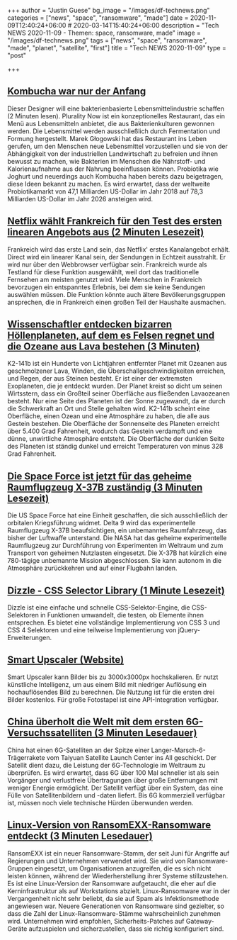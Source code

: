 +++
author = "Justin Guese"
bg_image = "/images/df-technews.png"
categories = ["news", "space", "ransomware", "made"]
date = 2020-11-09T12:40:24+06:00 # 2020-03-14T15:40:24+06:00
description = "Tech NEWS 2020-11-09 - Themen: space, ransomware, made"
image = "/images/df-technews.png"
tags = ["news", "space", "ransomware", "made", "planet", "satellite", "first"]
title = "Tech NEWS 2020-11-09"
type = "post"

+++

## [Kombucha war nur der Anfang](https://www.fastcompany.com/90572503/kombucha-was-just-the-beginning-this-designer-want-to-create-a-bacteria-based-food-industry/1/01000175acb336ab-40444805-91d6-4141-b389-a16f50255f46-000000/1PML-30v5UNCa2Pu2-XphchWuqBUuvNTUaZbbjYkNPY=166)

 Dieser Designer will eine bakterienbasierte Lebensmittelindustrie schaffen (2 Minuten lesen). Plurality Now ist ein konzeptionelles Restaurant, das ein Menü aus Lebensmitteln anbietet, die aus Bakterienkulturen gewonnen werden. Die Lebensmittel werden ausschließlich durch Fermentation und Formung hergestellt. Marek Głogowski hat das Restaurant ins Leben gerufen, um den Menschen neue Lebensmittel vorzustellen und sie von der Abhängigkeit von der industriellen Landwirtschaft zu befreien und ihnen bewusst zu machen, wie Bakterien im Menschen die Nährstoff- und Kalorienaufnahme aus der Nahrung beeinflussen können. Probiotika wie Joghurt und neuerdings auch Kombucha haben bereits dazu beigetragen, diese Ideen bekannt zu machen. Es wird erwartet, dass der weltweite Probiotikamarkt von 47,1 Milliarden US-Dollar im Jahr 2018 auf 78,3 Milliarden US-Dollar im Jahr 2026 ansteigen wird.

## [Netflix wählt Frankreich für den Test des ersten linearen Angebots aus (2 Minuten Lesezeit)](https://variety.com/2020/film/global/netflix-linear-channel-test-1234824339//1/01000175acb336ab-40444805-91d6-4141-b389-a16f50255f46-000000/htoOx4bJMLlzUlS3t0myPP2WVCjia4JFFU8OXXTiW04=166)

 Frankreich wird das erste Land sein, das Netflix' erstes Kanalangebot erhält. Direct wird ein linearer Kanal sein, der Sendungen in Echtzeit ausstrahlt. Er wird nur über den Webbrowser verfügbar sein. Frankreich wurde als Testland für diese Funktion ausgewählt, weil dort das traditionelle Fernsehen am meisten genutzt wird. Viele Menschen in Frankreich bevorzugen ein entspanntes Erlebnis, bei dem sie keine Sendungen auswählen müssen. Die Funktion könnte auch ältere Bevölkerungsgruppen ansprechen, die in Frankreich einen großen Teil der Haushalte ausmachen.

## [Wissenschaftler entdecken bizarren Höllenplaneten, auf dem es Felsen regnet und die Ozeane aus Lava bestehen (3 Minuten)](https://www.cbsnews.com/news/astronomers-discover-hell-planet-k2-141b-rock-rain-lava-oceans//1/01000175acb336ab-40444805-91d6-4141-b389-a16f50255f46-000000/7sh55ynJanzU9lrovrQiELA9UkHIA9PxpAM_vht0UM4=166)

 K2-141b ist ein Hunderte von Lichtjahren entfernter Planet mit Ozeanen aus geschmolzener Lava, Winden, die Überschallgeschwindigkeiten erreichen, und Regen, der aus Steinen besteht. Er ist einer der extremsten Exoplaneten, die je entdeckt wurden. Der Planet kreist so dicht um seinen Wirtsstern, dass ein Großteil seiner Oberfläche aus fließenden Lavaozeanen besteht. Nur eine Seite des Planeten ist der Sonne zugewandt, da er durch die Schwerkraft an Ort und Stelle gehalten wird. K2-141b scheint eine Oberfläche, einen Ozean und eine Atmosphäre zu haben, die alle aus Gestein bestehen. Die Oberfläche der Sonnenseite des Planeten erreicht über 5.400 Grad Fahrenheit, wodurch das Gestein verdampft und eine dünne, unwirtliche Atmosphäre entsteht. Die Oberfläche der dunklen Seite des Planeten ist ständig dunkel und erreicht Temperaturen von minus 328 Grad Fahrenheit.

## [Die Space Force ist jetzt für das geheime Raumflugzeug X-37B zuständig (3 Minuten Lesezeit)](https://www.military.com/daily-news/2020/11/05/space-force-now-charge-of-secret-x-37b-space-plane.html/1/01000175acb336ab-40444805-91d6-4141-b389-a16f50255f46-000000/ZFHHwKfO2p5m9UGOOn5ca02eVxj816FwEBh-zU9XJzc=166)

 Die US Space Force hat eine Einheit geschaffen, die sich ausschließlich der orbitalen Kriegsführung widmet. Delta 9 wird das experimentelle Raumflugzeug X-37B beaufsichtigen, ein unbemanntes Raumfahrzeug, das bisher der Luftwaffe unterstand. Die NASA hat das geheime experimentelle Raumflugzeug zur Durchführung von Experimenten im Weltraum und zum Transport von geheimen Nutzlasten eingesetzt. Die X-37B hat kürzlich eine 780-tägige unbemannte Mission abgeschlossen. Sie kann autonom in die Atmosphäre zurückkehren und auf einer Flugbahn landen.

## [Dizzle - CSS Selector Library (1 Minute Lesezeit)](https://blog.svarun.dev/dizzle-css-selector-library/1/01000175acb336ab-40444805-91d6-4141-b389-a16f50255f46-000000/ddhY9poSw5jjMYSXApalt7XcyLT3XdpzMq06A1EkRJM=166)

 Dizzle ist eine einfache und schnelle CSS-Selektor-Engine, die CSS-Selektoren in Funktionen umwandelt, die testen, ob Elemente ihnen entsprechen. Es bietet eine vollständige Implementierung von CSS 3 und CSS 4 Selektoren und eine teilweise Implementierung von jQuery-Erweiterungen.

## [Smart Upscaler (Website)](https://icons8.com/upscaler//1/01000175acb336ab-40444805-91d6-4141-b389-a16f50255f46-000000/umEiItYEds3a5JGA0UH4OdM87cppa5fYRcY5bvsqY4U=166)

 Smart Upscaler kann Bilder bis zu 3000x3000px hochskalieren. Er nutzt künstliche Intelligenz, um aus einem Bild mit niedriger Auflösung ein hochauflösendes Bild zu berechnen. Die Nutzung ist für die ersten drei Bilder kostenlos. Für große Fotostapel ist eine API-Integration verfügbar.

## [China überholt die Welt mit dem ersten 6G-Versuchssatelliten (3 Minuten Lesedauer)](https://asiatimes.com/2020/11/china-leapfrogs-world-with-first-6g-experimental-satellite//1/01000175acb336ab-40444805-91d6-4141-b389-a16f50255f46-000000/lp3RS2g9_pET53tJt_sOk7D4CDn_Hq3KBlQMG0NlWvk=166)

 China hat einen 6G-Satelliten an der Spitze einer Langer-Marsch-6-Trägerrakete vom Taiyuan Satellite Launch Center ins All geschickt. Der Satellit dient dazu, die Leistung der 6G-Technologie im Weltraum zu überprüfen. Es wird erwartet, dass 6G über 100 Mal schneller ist als sein Vorgänger und verlustfreie Übertragungen über große Entfernungen mit weniger Energie ermöglicht. Der Satellit verfügt über ein System, das eine Fülle von Satellitenbildern und -daten liefert. Bis 6G kommerziell verfügbar ist, müssen noch viele technische Hürden überwunden werden.

## [Linux-Version von RansomEXX-Ransomware entdeckt (3 Minuten Lesedauer)](https://www.zdnet.com/index.php/category/2381/index.php/article/linux-version-of-ransomexx-ransomware-discovered//1/01000175acb336ab-40444805-91d6-4141-b389-a16f50255f46-000000/swAN3oRgmxKO9KOwrmWu-fNylpOHt1MtuyiKKOERdc4=166)

 RansomEXX ist ein neuer Ransomware-Stamm, der seit Juni für Angriffe auf Regierungen und Unternehmen verwendet wird. Sie wird von Ransomware-Gruppen eingesetzt, um Organisationen anzugreifen, die es sich nicht leisten können, während der Wiederherstellung ihrer Systeme stillzustehen. Es ist eine Linux-Version der Ransomware aufgetaucht, die eher auf die Kerninfrastruktur als auf Workstations abzielt. Linux-Ransomware war in der Vergangenheit nicht sehr beliebt, da sie auf Spam als Infektionsmethode angewiesen war. Neuere Generationen von Ransomware sind gezielter, so dass die Zahl der Linux-Ransomware-Stämme wahrscheinlich zunehmen wird. Unternehmen wird empfohlen, Sicherheits-Patches auf Gateway-Geräte aufzuspielen und sicherzustellen, dass sie richtig konfiguriert sind.

